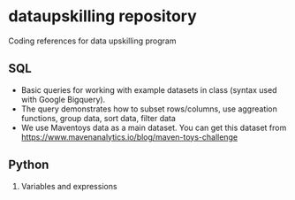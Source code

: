 # dataupskilling repository
Coding references for data upskilling program

## SQL
- Basic queries for working with example datasets in class (syntax used with Google Bigquery). 
- The query demonstrates how to subset rows/columns, use aggreation functions, group data, sort data, filter data
- We use Maventoys data as a main dataset. You can get this dataset from https://www.mavenanalytics.io/blog/maven-toys-challenge

## Python
1. Variables and expressions
